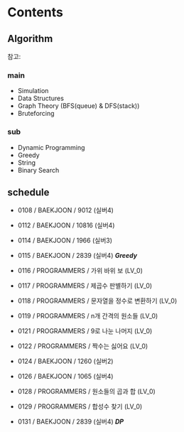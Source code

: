 # Contents

## Algorithm

참고: <!-- https://myeongmy.tistory.com/55 -->

### main

* Simulation
* Data Structures
* Graph Theory (BFS(queue) & DFS(stack))
* Bruteforcing

### sub

* Dynamic Programming
* Greedy
* String
* Binary Search

## schedule

* 0108 / BAEKJOON / 9012 (실버4)
* 0112 / BAEKJOON / 10816 (실버4)

* 0114 / BAEKJOON / 1966 (실버3)
* 0115 / BAEKJOON / 2839 (실버4) ***Greedy***
* 0116 / PROGRAMMERS / 가위 바위 보 (LV_0)
* 0117 / PROGRAMMERS / 제곱수 판별하기 (LV_0)
* 0118 / PROGRAMMERS / 문자열을 정수로 변환하기 (LV_0)
* 0119 / PROGRAMMERS / n개 간격의 원소들 (LV_0)

* 0121 / PROGRAMMERS / 9로 나눈 나머지 (LV_0)
* 0122 / PROGRAMMERS / 짝수는 싫어요 (LV_0)
* 0124 / BAEKJOON / 1260 (실버2)
* 0126 / BAEKJOON / 1065 (실버4)

* 0128 / PROGRAMMERS / 원소들의 곱과 합 (LV_0)
* 0129 / PROGRAMMERS / 합성수 찾기 (LV_0)
* 0131 / BAEKJOON / 2839 (실버4) ***DP***
